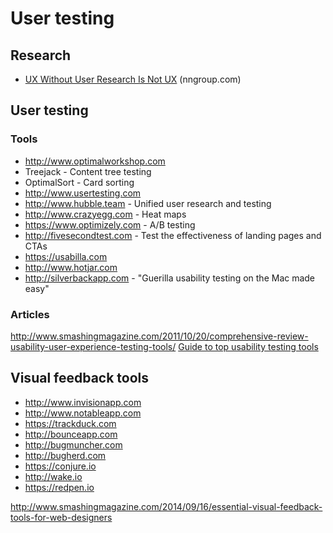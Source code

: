 # User testing

## Research

* [UX Without User Research Is Not UX](http://www.nngroup.com/articles/ux-without-user-research-x/) (nngroup.com)


## User testing

### Tools

* http://www.optimalworkshop.com
 * Treejack - Content tree testing
 * OptimalSort - Card sorting
* http://www.usertesting.com
* http://www.hubble.team - Unified user research and testing
* http://www.crazyegg.com - Heat maps
* https://www.optimizely.com - A/B testing
* http://fivesecondtest.com - Test the effectiveness of landing pages and CTAs
* https://usabilla.com
* http://www.hotjar.com
* http://silverbackapp.com - "Guerilla usability testing on the Mac made easy"


### Articles

http://www.smashingmagazine.com/2011/10/20/comprehensive-review-usability-user-experience-testing-tools/
[Guide to top usability testing tools](https://www.hubble.team/blog/usability-testing-tools)

## Visual feedback tools

* http://www.invisionapp.com
* http://www.notableapp.com
* https://trackduck.com
* http://bounceapp.com
* http://bugmuncher.com
* http://bugherd.com
* https://conjure.io
* http://wake.io
* https://redpen.io

http://www.smashingmagazine.com/2014/09/16/essential-visual-feedback-tools-for-web-designers
